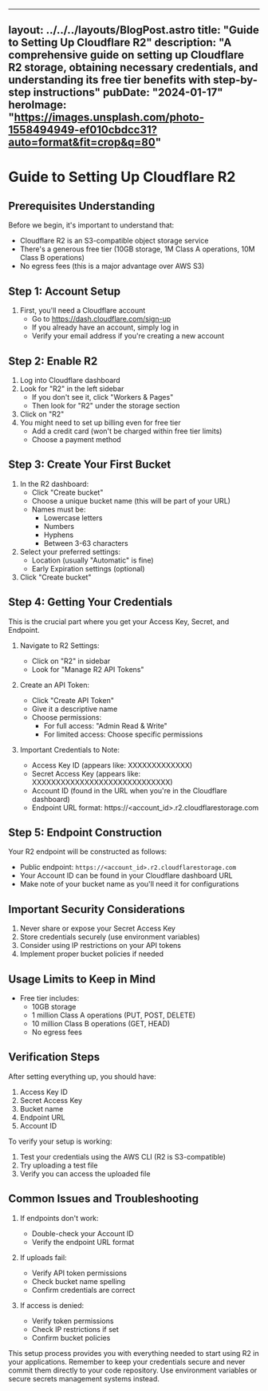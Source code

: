 
---
layout: ../../../layouts/BlogPost.astro
title: "Guide to Setting Up Cloudflare R2"
description: "A comprehensive guide on setting up Cloudflare R2 storage, obtaining necessary credentials, and understanding its free tier benefits with step-by-step instructions"
pubDate: "2024-01-17"
heroImage: "https://images.unsplash.com/photo-1558494949-ef010cbdcc31?auto=format&fit=crop&q=80"
---

#  Guide to Setting Up Cloudflare R2

## Prerequisites Understanding
Before we begin, it's important to understand that:
- Cloudflare R2 is an S3-compatible object storage service
- There's a generous free tier (10GB storage, 1M Class A operations, 10M Class B operations)
- No egress fees (this is a major advantage over AWS S3)

## Step 1: Account Setup
1. First, you'll need a Cloudflare account
   - Go to https://dash.cloudflare.com/sign-up
   - If you already have an account, simply log in
   - Verify your email address if you're creating a new account

## Step 2: Enable R2
1. Log into Cloudflare dashboard
2. Look for "R2" in the left sidebar
   - If you don't see it, click "Workers & Pages"
   - Then look for "R2" under the storage section
3. Click on "R2"
4. You might need to set up billing even for free tier
   - Add a credit card (won't be charged within free tier limits)
   - Choose a payment method

## Step 3: Create Your First Bucket
1. In the R2 dashboard:
   - Click "Create bucket"
   - Choose a unique bucket name (this will be part of your URL)
   - Names must be:
     - Lowercase letters
     - Numbers
     - Hyphens
     - Between 3-63 characters
2. Select your preferred settings:
   - Location (usually "Automatic" is fine)
   - Early Expiration settings (optional)
3. Click "Create bucket"

## Step 4: Getting Your Credentials
This is the crucial part where you get your Access Key, Secret, and Endpoint.

1. Navigate to R2 Settings:
   - Click on "R2" in sidebar
   - Look for "Manage R2 API Tokens"

2. Create an API Token:
   - Click "Create API Token"
   - Give it a descriptive name
   - Choose permissions:
     - For full access: "Admin Read & Write"
     - For limited access: Choose specific permissions

3. Important Credentials to Note:
   - Access Key ID (appears like: XXXXXXXXXXXXX)
   - Secret Access Key (appears like: XXXXXXXXXXXXXXXXXXXXXXXXXXXXX)
   - Account ID (found in the URL when you're in the Cloudflare dashboard)
   - Endpoint URL format: https://<account_id>.r2.cloudflarestorage.com
   
## Step 5: Endpoint Construction
Your R2 endpoint will be constructed as follows:
- Public endpoint: `https://<account_id>.r2.cloudflarestorage.com`
- Your Account ID can be found in your Cloudflare dashboard URL
- Make note of your bucket name as you'll need it for configurations

## Important Security Considerations
1. Never share or expose your Secret Access Key
2. Store credentials securely (use environment variables)
3. Consider using IP restrictions on your API tokens
4. Implement proper bucket policies if needed

## Usage Limits to Keep in Mind
- Free tier includes:
  - 10GB storage
  - 1 million Class A operations (PUT, POST, DELETE)
  - 10 million Class B operations (GET, HEAD)
  - No egress fees

## Verification Steps
After setting everything up, you should have:
1. Access Key ID
2. Secret Access Key
3. Bucket name
4. Endpoint URL
5. Account ID

To verify your setup is working:
1. Test your credentials using the AWS CLI (R2 is S3-compatible)
2. Try uploading a test file
3. Verify you can access the uploaded file

## Common Issues and Troubleshooting
1. If endpoints don't work:
   - Double-check your Account ID
   - Verify the endpoint URL format
   
2. If uploads fail:
   - Verify API token permissions
   - Check bucket name spelling
   - Confirm credentials are correct

3. If access is denied:
   - Verify token permissions
   - Check IP restrictions if set
   - Confirm bucket policies

This setup process provides you with everything needed to start using R2 in your applications. Remember to keep your credentials secure and never commit them directly to your code repository. Use environment variables or secure secrets management systems instead.
